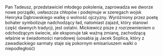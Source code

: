 Pan Tadeusz, przedstawiciel młodego pokolenia, zaprowadza we dworze nowe porządki, uwłaszcza chłopów i podejmuje w szeregach wojsk Henryka Dąbrowskiego walkę o wolność ojczyzny. Wyróżniony przez poetę bohater symbolizuje nadchodzący ład, natomiast zajazd, który stanowi część dawnych tradycji, jest ostatni. Mickiewicz pisze z rozrzewnieniem o odchodzącym świecie, ale eksponuje tak ważną zmianę, zachodzącą właśnie w świadomości narodowej (uosabia ją Jacek Soplica, który z zawadiackiego sarmaty staje się pokornym emisariuszem walki o niepodległość)